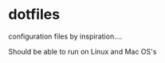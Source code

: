 dotfiles
========

configuration files by inspiration....

Should be able to run on Linux and Mac OS's
